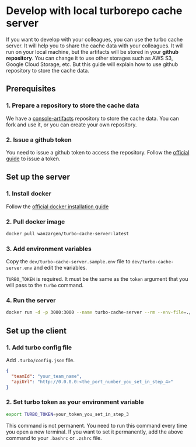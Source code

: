 # Develop with local turborepo cache server

If you want to develop with your colleagues, you can use the turbo cache server.
It will help you to share the cache data with your colleagues.
It will run on your local machine, but the artifacts will be stored in your **github repository**.
You can change it to use other storages such as AWS S3, Google Cloud Storage, etc.
But this guide will explain how to use github repository to store the cache data.

## Prerequisites

### 1. Prepare a repository to store the cache data
We have a [console-artifacts](https://github.com/cloudforet-io/console-artifacts.git) repository to store the cache data.
You can fork and use it, or you can create your own repository.

### 2. Issue a github token
You need to issue a github token to access the repository.
Follow the [official guide](https://docs.github.com/en/github/authenticating-to-github/creating-a-personal-access-token) to issue a token.

## Set up the server

### 1. Install docker
Follow the [official docker installation guide](https://docs.docker.com/engine/install/)

### 2. Pull docker image
```bash
docker pull wanzargen/turbo-cache-server:latest
```

### 3. Add environment variables
Copy the `dev/turbo-cache-server.sample.env` file to `dev/turbo-cache-server.env` and edit the variables.

`TURBO_TOKEN` is required. It must be the same as the `token` argument that you will pass to the `turbo` command.

### 4. Run the server
```bash
docker run -d -p 3000:3000 --name turbo-cache-server --rm --env-file=./dev/turbo-cache-server.env wanzargen/turbo-cache-server:latest
```

## Set up the client

### 1. Add turbo config file
Add `.turbo/config.json` file.
```json
{
  "teamId": "your_team_name",
  "apiUrl": "http://0.0.0.0:<the_port_number_you_set_in_step_4>"
}
```

### 2. Set turbo token as your environment variable

```bash
export TURBO_TOKEN=your_token_you_set_in_step_3
```
This command is not permanent. You need to run this command every time you open a new terminal.
If you want to set it permanently, add the above command to your `.bashrc` or `.zshrc` file.


